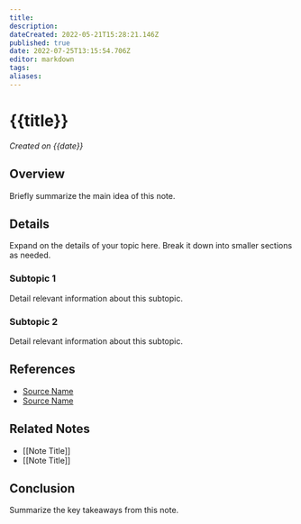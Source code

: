 ```yaml
---
title: 
description: 
dateCreated: 2022-05-21T15:28:21.146Z
published: true
date: 2022-07-25T13:15:54.706Z
editor: markdown
tags: 
aliases:
---
```

# {{title}}
*Created on {{date}}*

## Overview
Briefly summarize the main idea of this note.

## Details
Expand on the details of your topic here. Break it down into smaller sections as needed.

### Subtopic 1
Detail relevant information about this subtopic.

### Subtopic 2
Detail relevant information about this subtopic.

## References
- [Source Name](link)
- [Source Name](link)

## Related Notes
- [[Note Title]]
- [[Note Title]]

## Conclusion
Summarize the key takeaways from this note.

